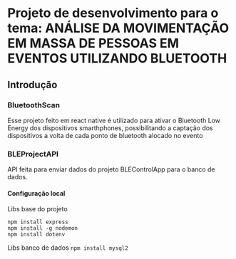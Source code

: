 # Projeto de desenvolvimento para o tema: ANÁLISE DA MOVIMENTAÇÃO EM MASSA DE PESSOAS EM EVENTOS UTILIZANDO BLUETOOTH

## Introdução 

### BluetoothScan

Esse projeto feito em react native é utilizado para ativar o Bluetooth Low Energy dos dispositivos smarthphones, possibilitando a captação dos dispositivos a volta de cada ponto de bluetooth alocado no evento

### BLEProjectAPI

API feita para enviar dados do projeto BLEControlApp para o banco de dados.

#### Configuração local

Libs base do projeto
```
npm install express
npm install -g nodemon
npm install dotenv
```

Libs banco de dados
`npm install mysql2`







